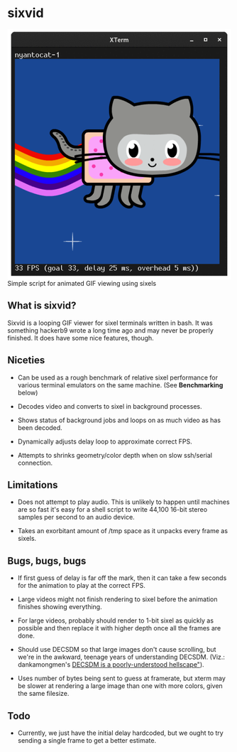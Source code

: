 # sixvid

<img src="README.md.d/sixvid.gif" align="right">

Simple script for animated GIF viewing using sixels

## What is sixvid?

Sixvid is a looping GIF viewer for sixel terminals written in bash. It
was something hackerb9 wrote a long time ago and may never be properly
finished. It does have some nice features, though.

## Niceties

* Can be used as a rough benchmark of relative sixel performance for
  various terminal emulators on the same machine. (See
  **Benchmarking** below)

* Decodes video and converts to sixel in background processes.

* Shows status of background jobs and loops on as much video as has
  been decoded.

* Dynamically adjusts delay loop to approximate correct FPS.

* Attempts to shrinks geometry/color depth when on slow ssh/serial connection.

## Limitations

* Does not attempt to play audio. This is unlikely to happen until
  machines are so fast it's easy for a shell script to write 44,100
  16-bit stereo samples per second to an audio device.

* Takes an exorbitant amount of /tmp space as it unpacks every frame
  as sixels.

## Bugs, bugs, bugs

* If first guess of delay is far off the mark, then it can take a few
  seconds for the animation to play at the correct FPS.

* Large videos might not finish rendering to sixel before the
  animation finishes showing everything. 

* For large videos, probably should render to 1-bit sixel as quickly
  as possible and then replace it with higher depth once all the
  frames are done.

* Should use DECSDM so that large images don't cause scrolling, but
  we're in the awkward, teenage years of understanding DECSDM.
  (Viz.: dankamongmen's [DECSDM is a poorly-understood hellscape"](https://github.com/dankamongmen/notcurses/issues/1782)).

* Uses number of bytes being sent to guess at framerate, but xterm may
  be slower at rendering a large image than one with more colors,
  given the same filesize.


## Todo

* Currently, we just have the initial delay hardcoded, but we ought to
  try sending a single frame to get a better estimate.


